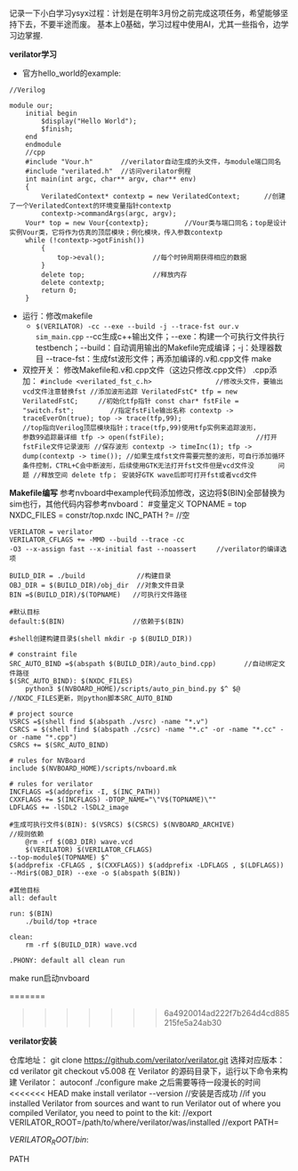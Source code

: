 记录一下小白学习ysyx过程：计划是在明年3月份之前完成这项任务，希望能够坚持下去，不要半途而废。
基本上0基础，学习过程中使用AI，尤其一些指令，边学习边掌握.

**verilator学习**

* 官方hello_world的example:

```
//Verilog

module our;
    initial begin
        $display("Hello World");
        $finish;
    end
    endmodule
    //cpp
    #include "Vour.h"       //verilator自动生成的头文件，与module端口同名
    #include "verilated.h"  //访问verilator例程
    int main(int argc, char** argv, char** env)
    {
    	VerilatedContext* contextp = new VerilatedContext;      //创建了一个VerilatedContext的环境变量指针contextp
    	contextp->commandArgs(argc, argv);  
	Vour* top = new Vour{contextp};         //Vour类与端口同名；top是设计实例Vour类，它将作为仿真的顶层模块；例化模块，传入参数contextp  
	while (!contextp->gotFinish())
        {
            top->eval();            //每个时钟周期获得相应的数据
        }
    	delete top;                 //释放内存
    	delete contextp;
        return 0;
    }
```

* 运行：修改makefile
  * `$(VERILATOR) -cc --exe --build -j --trace-fst our.v sim_main.cpp`
    --cc生成c++输出文件；--exe：构建一个可执行文件执行testbench；--build：自动调用输出的Makefile完成编译；-j：处理器数目 --trace-fst：生成fst波形文件；再添加编译的.v和.cpp文件
    make
* 双控开关：
  修改Makefile和.v和.cpp文件（这边只修改.cpp文件）
  .cpp添加：
  `#include <verilated_fst_c.h>                //修改头文件，要输出vcd文件注意替换fst //添加波形追踪 VerilatedFstC* tfp = new VerilatedFstC;     //初始化tfp指针 const char* fstFile = "switch.fst";         //指定fstFile输出名称 contextp -> traceEverOn(true); top -> trace(tfp,99);                       //top指向Verilog顶层模块指针；trace(tfp,99)使用tfp实例来追踪波形，      参数99追踪最详细 tfp -> open(fstFile);                       //打开fstFile文件记录波形 //保存波形 contextp -> timeInc(1); tfp -> dump(contextp -> time()); //如果生成fst文件需要完整的波形，可自行添加循环条件控制，CTRL+C会中断波形，后续使用GTK无法打开fst文件但是vcd文件没      问题 //释放空间 delete tfp； 安装好GTK wave后即可打开fst或者vcd文件`

**Makefile编写**
参考nvboard中example代码添加修改，这边将$(BIN)全部替换为sim也行，其他代码内容参考nvboard：
    #变量定义
    TOPNAME = top
    NXDC_FILES = constr/top.nxdc
    INC_PATH ?=                     //空

    VERILATOR = verilator
    VERILATOR_CFLAGS += -MMD --build --trace -cc
    -O3 --x-assign fast --x-initial fast --noassert     //verilator的编译选项

    BUILD_DIR = ./build             //构建目录
    OBJ_DIR = $(BUILD_DIR)/obj_dir  //对象文件目录
    BIN =$(BUILD_DIR)/$(TOPNAME)   //可执行文件路径

    #默认目标
    default:$(BIN)                 //依赖于$(BIN)

    #shell创建构建目录$(shell mkdir -p $(BUILD_DIR))

    # constraint file
    SRC_AUTO_BIND =$(abspath $(BUILD_DIR)/auto_bind.cpp)       //自动绑定文件路径
    $(SRC_AUTO_BIND): $(NXDC_FILES)
    	python3 $(NVBOARD_HOME)/scripts/auto_pin_bind.py $^ $@  //NXDC_FILES更新，则python脚本SRC_AUTO_BIND

    # project source
    VSRCS =$(shell find $(abspath ./vsrc) -name "*.v")
    CSRCS = $(shell find $(abspath ./csrc) -name "*.c" -or -name "*.cc" -or -name "*.cpp")
    CSRCS += $(SRC_AUTO_BIND)

    # rules for NVBoard
    include $(NVBOARD_HOME)/scripts/nvboard.mk

    # rules for verilator
    INCFLAGS =$(addprefix -I, $(INC_PATH))
    CXXFLAGS += $(INCFLAGS) -DTOP_NAME="\"V$(TOPNAME)\""
    LDFLAGS += -lSDL2 -lSDL2_image

    #生成可执行文件$(BIN): $(VSRCS) $(CSRCS) $(NVBOARD_ARCHIVE)            //规则依赖
    	@rm -rf $(OBJ_DIR) wave.vcd
    	$(VERILATOR) $(VERILATOR_CFLAGS)
    --top-module$(TOPNAME) $^
    $(addprefix -CFLAGS , $(CXXFLAGS)) $(addprefix -LDFLAGS , $(LDFLAGS))
    --Mdir$(OBJ_DIR) --exe -o $(abspath $(BIN))

    #其他目标
    all: default

    run: $(BIN)
    	./build/top +trace

    clean:
    	rm -rf $(BUILD_DIR) wave.vcd

    .PHONY: default all clean run

make run启动nvboard

=======

>>>>>>> 6a4920014ad222f7b264d4cd885215fe5a24ab30
>>>>>>>
>>>>>>
>>>>>
>>>>
>>>
>>

**verilator安装**

仓库地址：
git clone https://github.com/verilator/verilator.git
选择对应版本：
cd verilator
git checkout v5.008
在 Verilator 的源码目录下，运行以下命令来构建 Verilator：
autoconf
./configure
make
之后需要等待一段漫长的时间
<<<<<<< HEAD
make install
verilator --version     //安装是否成功
//if you installed Verilator from sources and want to run Verilator out of where you compiled Verilator, you need to point to the kit:
//export VERILATOR_ROOT=/path/to/where/verilator/was/installed
//export PATH=

$VERILATOR_ROOT/bin:$

PATH

